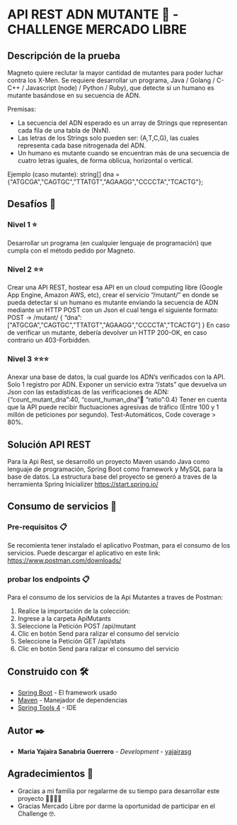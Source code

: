 # API REST ADN MUTANTE 🦸 - CHALLENGE MERCADO LIBRE

## Descripción de la prueba

Magneto quiere reclutar la mayor cantidad de mutantes para poder luchar contra los X-Men. Se requiere desarrollar un programa, Java / Golang / C-C++ / Javascript (node) / Python / Ruby), que detecte si un humano es mutante basándose en su secuencia de ADN.

Premisas:
- La secuencia del ADN esperado es un array de Strings que representan cada fila de una tabla de (NxN). 
- Las letras de los Strings solo pueden ser: (A,T,C,G), las cuales representa cada base nitrogenada del ADN.
- Un humano es mutante cuando se encuentran más de una secuencia de cuatro letras iguales, de forma oblicua, horizontal o vertical.

Ejemplo (caso mutante):
string[] dna = {"ATGCGA","CAGTGC","TTATGT","AGAAGG","CCCCTA","TCACTG"};

## Desafíos 🚀

### Nivel 1 ⭐️
Desarrollar un programa (en cualquier lenguaje de programación) que cumpla con el método pedido por Magneto.

### Nivel 2 ⭐️⭐️
Crear una API REST, hostear esa API en un cloud computing libre (Google App Engine, Amazon AWS, etc), crear el servicio “/mutant/” en donde se pueda detectar si un humano es mutante enviando la secuencia de ADN mediante un HTTP POST con un Json el cual tenga el siguiente formato:
POST → /mutant/
{ “dna”:["ATGCGA","CAGTGC","TTATGT","AGAAGG","CCCCTA","TCACTG"] }
En caso de verificar un mutante, debería devolver un HTTP 200-OK, en caso contrario un 403-Forbidden.

### Nivel 3 ⭐️⭐️⭐️
Anexar una base de datos, la cual guarde los ADN’s verificados con la API.
Solo 1 registro por ADN.
Exponer un servicio extra “/stats” que devuelva un Json con las estadísticas de las verificaciones de ADN: 
{“count_mutant_dna”:40, “count_human_dna”:100: “ratio”:0.4}
Tener en cuenta que la API puede recibir fluctuaciones agresivas de tráfico (Entre 100 y 1 millón de peticiones por segundo).
Test-Automáticos, Code coverage > 80%.

## Solución API REST

Para la Api Rest, se desarrolló un proyecto Maven usando Java como lenguaje de programación, Spring Boot como framework y MySQL para la base de datos.
La estructura base del proyecto se generó a traves de la herramienta Spring Inicializer https://start.spring.io/


## Consumo de servicios 🔧

### Pre-requisitos 📋

Se recomienta tener instalado el aplicativo Postman, para el consumo de los servicios.
Puede descargar el aplicativo en este link: https://www.postman.com/downloads/

### probar los endpoints 📋

Para el consumo de los servicios de la Api Mutantes a traves de Postman:
1. Realice la importación de la colección: 
2. Ingrese a la carpeta ApiMutants
4. Seleccione la Petición POST /api/mutant
5. Clic en botón Send para ralizar el consumo del servicio
4. Seleccione la Petición GET /api/stats
5. Clic en botón Send para ralizar el consumo del servicio

## Construido con 🛠️

* [Spring Boot](https://spring.io/projects/spring-boot) - El framework usado
* [Maven](https://maven.apache.org/) - Manejador de dependencias
* [Spring Tools 4](https://spring.io/tools) - IDE

## Autor ✒️

* **Maria Yajaira Sanabria Guerrero** - *Development* - [yajairasg](https://github.com/yajairasg)


## Agradecimientos 🎁

* Gracias a mi familia por regalarme de su tiempo para desarrollar este proyecto 👨‍👩‍👧‍👦
* Gracias Mercado Libre por darme la oportunidad de participar en el Challenge 🤓.
